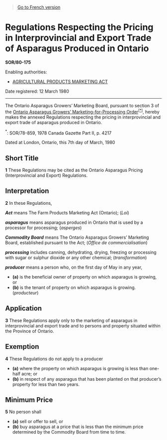 > [Go to French version](/fr/Règlements/Décrets,%20ordonnances%20et%20règlements%20statutaires/80/175.md)

# Regulations Respecting the Pricing in Interprovincial and Export Trade of Asparagus Produced in Ontario

**SOR/80-175**

Enabling authorities: 
- [AGRICULTURAL PRODUCTS MARKETING ACT](/en/Acts/Revised%20Statutes%20of%20Canada/A/A-6.md)

Date registered: 12 March 1980

----------

The Ontario Asparagus Growers’ Marketing Board, pursuant to section 3 of the [Ontario Asparagus Growers’ Marketing-for-Processing Order](/en/Regulations/Statutory%20Orders%20and%20Regulations/78/859.md)<sup><a href='#fn_1e'>[*]</a></sup>, hereby makes the annexed Regulations respecting the pricing in interprovincial and export trade of asparagus produced in Ontario.

<a name='fn_1e'><sup>*</sup></a>: SOR/78-859, 1978 Canada Gazette Part II, p. 4217<br />

Dated at London, Ontario, this 7th day of March, 1980




## Short Title


**1** These Regulations may be cited as the Ontario Asparagus Pricing (Interprovincial and Export) Regulations.




## Interpretation


**2** In these Regulations,

***Act*** means The Farm Products Marketing Act (Ontario); (*Loi*)

***asparagus*** means asparagus produced in Ontario that is used by a processor for processing; (*asperges*)

***Commodity Board*** means The Ontario Asparagus Growers’ Marketing Board, established pursuant to the Act; (*Office de commercialisation*)

***processing*** includes canning, dehydrating, drying, freezing or processing with sugar or sulphur dioxide or any other chemical; (*transformation*)

***producer*** means a person who, on the first day of May in any year,
- **(a)** is the beneficial owner of property on which asparagus is growing, or
- **(b)** is the tenant of property on which asparagus is growing. (*producteur*)




## Application


**3** These Regulations apply only to the marketing of asparagus in interprovincial and export trade and to persons and property situated within the Province of Ontario.




## Exemption


**4** These Regulations do not apply to a producer
- **(a)** where the property on which asparagus is growing is less than one-half acre; or
- **(b)** in respect of any asparagus that has been planted on that producer’s property for less than two years.




## Minimum Price


**5** No person shall
- **(a)** sell or offer to sell, or
- **(b)** buy
asparagus at a price that is less than the minimum price determined by the Commodity Board from time to time.


